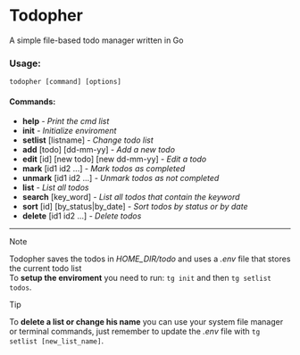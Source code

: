 # Todopher

A simple file-based todo manager written in Go

### Usage:

`todopher [command] [options]`<br>

#### Commands:

- **help** _- Print the cmd list_
- **init** _- Initialize enviroment_
- **setlist** [listname] _- Change todo list_
- **add** [todo] [dd-mm-yy] _- Add a new todo_
- **edit** [id] [new todo] [new dd-mm-yy] _- Edit a todo_
- **mark** [id1 id2 ...] _- Mark todos as completed_
- **unmark** [id1 id2 ...] _- Unmark todos as not completed_
- **list** _- List all todos_
- **search** [key_word] _- List all todos that contain the keyword_
- **sort** [id] [by_status|by_date] _- Sort todos by status or by date_
- **delete** [id1 id2 ...] _- Delete todos_

---

> [!NOTE]
> Todopher saves the todos in _HOME_DIR/todo_ and uses a _.env_ file that stores the current todo list<br>
> To **setup the enviroment** you need to run: `tg init` and then `tg setlist todos`.<br>

> [!TIP]
> To **delete a list or change his name** you can use your system file manager or terminal commands,
> just remember to update the _.env_ file with `tg setlist [new_list_name]`.
